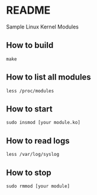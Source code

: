 # README

Sample Linux Kernel Modules

## How to build

```
make
```

## How to list all modules

```
less /proc/modules
```

## How to start

```
sudo insmod [your module.ko]
```

## How to read logs

```
less /var/log/syslog
```

## How to stop

```
sudo rmmod [your module]
```


